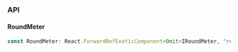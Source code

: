 

### API

#### RoundMeter

```ts
const RoundMeter: React.ForwardRefExoticComponent<Omit<IRoundMeter, "ref"> & React.RefAttributes<unknown>>;
```

